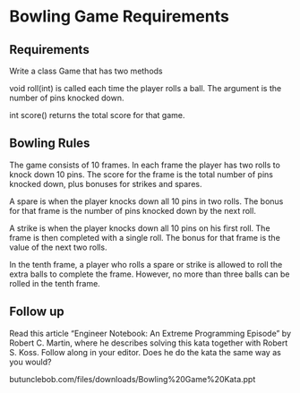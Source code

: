 # Bowling Game Requirements

## Requirements

Write a class Game that has two methods

void roll(int) is called each time the player rolls a ball. 
The argument is the number of pins knocked down.

int score() returns the total score for that game.

## Bowling Rules

The game consists of 10 frames. 
In each frame the player has two rolls to knock down 10 pins. 
The score for the frame is the total number of pins knocked down, plus bonuses for strikes and spares.

A spare is when the player knocks down all 10 pins in two rolls. 
The bonus for that frame is the number of pins knocked down by the next roll.

A strike is when the player knocks down all 10 pins on his first roll. 
The frame is then completed with a single roll. 
The bonus for that frame is the value of the next two rolls.

In the tenth frame, a player who rolls a spare or strike is allowed to roll the extra balls to complete the frame. 
However, no more than three balls can be rolled in the tenth frame.

## Follow up

Read this article “Engineer Notebook: An Extreme Programming Episode” by Robert C. Martin, 
where he describes solving this kata together with Robert S. Koss. 
Follow along in your editor. 
Does he do the kata the same way as you would? 

butunclebob.com/files/downloads/Bowling%20Game%20Kata.ppt
